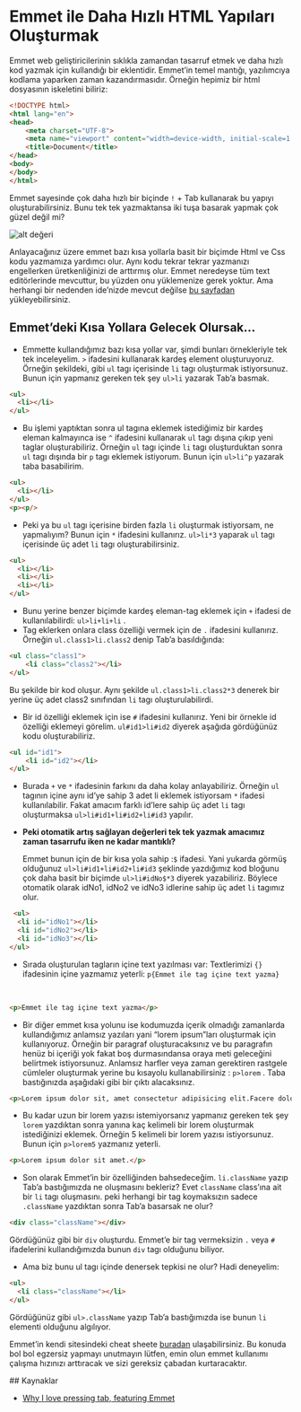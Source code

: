 # Emmet ile Daha Hızlı HTML Yapıları Oluşturmak
  Emmet web geliştiricilerinin sıklıkla zamandan tasarruf etmek ve daha hızlı kod yazmak için kullandığı bir eklentidir. Emmet’in temel mantığı, yazılımcıya kodlama yaparken zaman kazandırmasıdır. Örneğin hepimiz bir html dosyasının iskeletini biliriz:
```html
<!DOCTYPE html>
<html lang="en">
<head>
    <meta charset="UTF-8">
    <meta name="viewport" content="width=device-width, initial-scale=1.0">
    <title>Document</title>
</head>
<body>
</body>
</html>
```

  Emmet sayesinde çok daha hızlı bir biçinde ```!``` + Tab kullanarak bu yapıyı oluşturabilirsiniz. Bunu tek tek yazmaktansa iki tuşa basarak yapmak çok güzel değil mi?

![alt değeri](https://camo.githubusercontent.com/2b6b8cc6da640800e1cb752bce4fbb8ec4d96ec3988d09ac9a7c5a736f35b49e/68747470733a2f2f6d69726f2e6d656469756d2e636f6d2f6d61782f3836352f302a74494c593447596a427670466f355a782e676966)

 Anlayacağınız üzere emmet bazı kısa yollarla basit bir biçimde Html ve Css kodu yazmamıza yardımcı olur. Aynı kodu tekrar tekrar yazmanızı engellerken üretkenliğinizi de arttırmış olur. Emmet neredeyse tüm text editörlerinde mevcuttur, bu yüzden onu yüklemenize gerek yoktur. Ama herhangi bir nedenden ide’nizde mevcut değilse [bu sayfadan](https://emmet.io/download/) yükleyebilirsiniz.

## Emmet’deki Kısa Yollara Gelecek Olursak...
- Emmette kullandığımız bazı kısa yollar var, şimdi bunları örnekleriyle tek tek inceleyelim.
  ```>``` ifadesini kullanarak kardeş element oluşturuyoruz. Örneğin şekildeki, gibi ```ul``` tagı içerisinde ```li``` tagı oluşturmak istiyorsunuz. Bunun için yapmanız gereken tek şey ```ul>li``` yazarak Tab’a basmak. 

```html
<ul>
  <li></li> 
</ul>
```


- Bu işlemi yaptıktan sonra ul tagına eklemek istediğimiz bir kardeş eleman kalmayınca ise ```^``` ifadesini kullanarak ```ul``` tagı dışına çıkıp yeni taglar oluşturabiliriz.
  Örneğin ```ul``` tagı içinde ```li``` tagı oluşturduktan sonra ```ul``` tagı dışında bir ```p``` tagı eklemek istiyorum. Bunun için ```ul>li^p``` yazarak taba basabilirim.


```html
<ul>
  <li></li> 
</ul>
<p><p/>
```

- Peki ya bu ```ul``` tagı içerisine birden fazla ```li``` oluşturmak istiyorsam, ne yapmalıyım?
  Bunun için ```*``` ifadesini kullanırız. ```ul>li*3``` yaparak ```ul``` tagı içerisinde üç adet ```li``` tagı oluşturabilirsiniz.

```html
<ul>
  <li></li> 
  <li></li> 
  <li></li> 
</ul>
```

- Bunu yerine benzer biçimde kardeş eleman-tag eklemek için ```+``` ifadesi de kullanılabilirdi: ```ul>li+li+li``` .
- Tag eklerken onlara class özelliği vermek için de ```.``` ifadesini kullanırız. Örneğin ```ul.class1>li.class2``` denip Tab’a basıldığında: 

```html
<ul class="class1">
    <li class="class2"></li>
</ul>
```
  Bu şekilde bir kod oluşur. Aynı şekilde ```ul.class1>li.class2*3``` denerek bir yerine üç adet class2 sınıfından ```li``` tagı oluşturulabilirdi.

- Bir id özelliği eklemek için ise ```#``` ifadesini kullanırız. Yeni bir örnekle id özelliği eklemeyi görelim. ```ul#id1>li#id2``` diyerek aşağıda gördüğünüz kodu oluşturabiliriz. 

```html
<ul id="id1">
    <li id="id2"></li>
</ul>
```

- Burada ```+``` ve ```*``` ifadesinin farkını da daha kolay anlayabiliriz.
  Örneğin ```ul``` tagının içine aynı id’ye sahip 3 adet li eklemek istiyorsam ```*``` ifadesi kullanılabilir. Fakat amacım farklı id’lere sahip üç adet ```li``` tagı oluşturmaksa ```ul>li#id1+li#id2+li#id3``` yapılır.
- **Peki otomatik artış sağlayan değerleri tek tek yazmak amacımız zaman tasarrufu iken ne kadar mantıklı?** 

  Emmet bunun için de bir kısa yola sahip :```$``` ifadesi. Yani yukarda görmüş olduğunuz ```ul>li#id1+li#id2+li#id3``` şeklinde yazdığımız kod bloğunu çok daha basit bir biçimde ```ul>li#idNo$*3``` diyerek yazabiliriz. Böylece otomatik olarak idNo1, idNo2 ve idNo3 idlerine sahip üç adet ```li``` tagımız olur.
  
```html
 <ul>
  <li id="idNo1"></li>
  <li id="idNo2"></li>
  <li id="idNo3"></li>
</ul>
```

- Sırada oluşturulan tagların içine text yazılması var:
  Textlerimizi ```{}``` ifadesinin içine yazmamız yeterli: ```p{Emmet ile tag içine text yazma}```
<br/>

```html
<p>Emmet ile tag içine text yazma</p>
```
- Bir diğer emmet kısa yolunu ise kodumuzda içerik olmadığı zamanlarda kullandığımız anlamsız yazıları yani “lorem ipsum”ları oluşturmak için kullanıyoruz.
Örneğin bir paragraf oluşturacaksınız ve bu paragrafın henüz bi içeriği yok fakat boş durmasındansa oraya meti geleceğini belirtmek istiyorsunuz. Anlamsız harfler veya zaman gerektiren rastgele cümleler oluşturmak yerine bu kısayolu kullanabilirsiniz : ```p>lorem``` . Taba bastığınızda aşağıdaki gibi bir çıktı alacaksınız.

```html
<p>Lorem ipsum dolor sit, amet consectetur adipisicing elit.Facere dolore sint ea? Molestiae ratione ullam, illo commodi ipsum soluta mollitia itaque,maiores maxime natus reiciendis architecto. Quaerat culpa beatae dicta.</p>
```
- Bu kadar uzun bir lorem yazısı istemiyorsanız yapmanız gereken tek şey ```lorem``` yazdıktan sonra yanına kaç kelimeli bir lorem oluşturmak istediğinizi eklemek. Örneğin 5 kelimeli bir lorem yazısı istiyorsunuz. Bunun için ```p>lorem5``` yazmanız yeterli.

```html
<p>Lorem ipsum dolor sit amet.</p>
```
- Son olarak Emmet’in bir özelliğinden bahsedeceğim. 
```li.className``` yazıp Tab’a bastığımızda ne oluşmasını bekleriz? Evet ```className``` class’ına ait bir ```li``` tagı oluşmasını. peki herhangi bir tag koymaksızın sadece ```.className``` yazdıktan sonra Tab’a basarsak ne olur?

```html
<div class="className"></div>
```
  Gördüğünüz gibi bir ```div``` oluşturdu. Emmet’e bir tag vermeksizin ```.``` veya ```#``` ifadelerini kullandığımızda bunun ```div``` tagı olduğunu biliyor.
- Ama biz bunu ul tagı içinde denersek tepkisi ne olur? Hadi deneyelim: 


```html
<ul>
  <li class="className"></li>
</ul>
```
Gördüğünüz gibi ```ul>.className``` yazıp Tab’a bastığımızda ise bunun ```li``` elementi olduğunu algılıyor. 



Emmet’in kendi sitesindeki cheat sheete  [buradan](https://docs.emmet.io/cheat-sheet/)  ulaşabilirsiniz. Bu konuda bol bol egzersiz yapmayı unutmayın lütfen, emin olun emmet kullanımı çalışma hızınızı arttıracak ve sizi gereksiz çabadan kurtaracaktır.

## Kaynaklar

- [Why I love pressing tab, featuring Emmet](https://medium.com/doctolib/why-i-love-pressing-tab-featuring-emmet-578aa4e77858)
